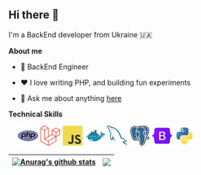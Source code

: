 ## Hi there 👋



I'm a BackEnd developer from Ukraine 🇺🇦

**About me**

- 💼 BackEnd Engineer

- ❤️ I love writing PHP, and building fun experiments

- 💬 Ask me about anything [here](https://github.com/ka4ivan/ka4ivan/issues)

**Technical Skills**

<div> 
  &emsp; 
  <code><img height="40" alt="php" src="https://github.com/devicons/devicon/blob/master/icons/php/php-original.svg"></code>
  <code><img height="40" alt="laravel" src="https://github.com/devicons/devicon/blob/master/icons/laravel/laravel-original.svg"></code>
  <code><img height="40" alt="javascript" src="https://github.com/devicons/devicon/blob/master/icons/javascript/javascript-original.svg"></code>
  <code><img height="40" alt="docker" src="https://github.com/devicons/devicon/blob/master/icons/docker/docker-original.svg"></code>    
  <code><img height="40" alt="mysql" src="https://github.com/devicons/devicon/blob/master/icons/mysql/mysql-original.svg"></code>
  <code><img height="40" alt="postgresql" src="https://github.com/devicons/devicon/blob/master/icons/postgresql/postgresql-original.svg"></code>
  <code><img height="40" alt="bootstrap" src="https://github.com/devicons/devicon/blob/master/icons/bootstrap/bootstrap-original.svg"></code>
  <img height="40" alt="python" src="https://github.com/devicons/devicon/blob/master/icons/python/python-original.svg">
  &emsp; 
</div>

| <a href="https://github.com/ka4ivan/github-readme-stats"><img align="center" src="https://github-readme-stats.vercel.app/api?username=ka4ivan&show_icons=true&include_all_commits=true&theme=github_dark&hide_border=true" alt="Anurag's github stats" /></a> | <a href="https://github.com/anuraghazra/github-readme-stats"><img align="center" src="https://github-readme-stats.vercel.app/api/top-langs/?username=ka4ivan&layout=compact&theme=github_dark&hide_border=true&langs_count=10" /></a> |
| ------------- | ------------- |
